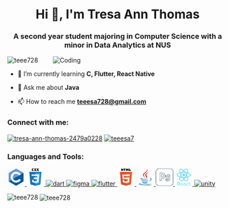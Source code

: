 <h1 align="center">Hi 👋, I'm Tresa Ann Thomas</h1>
<h3 align="center">A second year student majoring in Computer Science with a minor in Data Analytics at NUS</h3>
<img align = "right" src = "https://miro.medium.com/v2/resize:fit:1400/0*yBvA5CnEX3Sd4aod.gif" alt = "Coding" width = 400>

<p align="left"> <img src="https://komarev.com/ghpvc/?username=teee728&label=Profile%20views&color=0e75b6&style=flat" alt="teee728" /> </p>

- 🌱 I’m currently learning **C, Flutter, React Native**

- 💬 Ask me about **Java**

- 📫 How to reach me **teeesa728@gmail.com**

<h3 align="left">Connect with me:</h3>
<p align="left">
<a href="https://linkedin.com/in/tresa-ann-thomas-2479a0228" target="blank"><img align="center" src="https://raw.githubusercontent.com/rahuldkjain/github-profile-readme-generator/master/src/images/icons/Social/linked-in-alt.svg" alt="tresa-ann-thomas-2479a0228" height="30" width="40" /></a>
<a href="https://www.leetcode.com/teeesa7" target="blank"><img align="center" src="https://raw.githubusercontent.com/rahuldkjain/github-profile-readme-generator/master/src/images/icons/Social/leet-code.svg" alt="teeesa7" height="30" width="40" /></a>
</p>

<h3 align="left">Languages and Tools:</h3>
<p align="left"> <a href="https://www.cprogramming.com/" target="_blank" rel="noreferrer"> <img src="https://raw.githubusercontent.com/devicons/devicon/master/icons/c/c-original.svg" alt="c" width="40" height="40"/> </a> <a href="https://www.w3schools.com/css/" target="_blank" rel="noreferrer"> <img src="https://raw.githubusercontent.com/devicons/devicon/master/icons/css3/css3-original-wordmark.svg" alt="css3" width="40" height="40"/> </a> <a href="https://dart.dev" target="_blank" rel="noreferrer"> <img src="https://www.vectorlogo.zone/logos/dartlang/dartlang-icon.svg" alt="dart" width="40" height="40"/> </a> <a href="https://www.figma.com/" target="_blank" rel="noreferrer"> <img src="https://www.vectorlogo.zone/logos/figma/figma-icon.svg" alt="figma" width="40" height="40"/> </a> <a href="https://flutter.dev" target="_blank" rel="noreferrer"> <img src="https://www.vectorlogo.zone/logos/flutterio/flutterio-icon.svg" alt="flutter" width="40" height="40"/> </a> <a href="https://www.w3.org/html/" target="_blank" rel="noreferrer"> <img src="https://raw.githubusercontent.com/devicons/devicon/master/icons/html5/html5-original-wordmark.svg" alt="html5" width="40" height="40"/> </a> <a href="https://www.java.com" target="_blank" rel="noreferrer"> <img src="https://raw.githubusercontent.com/devicons/devicon/master/icons/java/java-original.svg" alt="java" width="40" height="40"/> </a> <a href="https://www.photoshop.com/en" target="_blank" rel="noreferrer"> <img src="https://raw.githubusercontent.com/devicons/devicon/master/icons/photoshop/photoshop-line.svg" alt="photoshop" width="40" height="40"/> </a> <a href="https://reactjs.org/" target="_blank" rel="noreferrer"> <img src="https://raw.githubusercontent.com/devicons/devicon/master/icons/react/react-original-wordmark.svg" alt="react" width="40" height="40"/> </a> <a href="https://unity.com/" target="_blank" rel="noreferrer"> <img src="https://www.vectorlogo.zone/logos/unity3d/unity3d-icon.svg" alt="unity" width="40" height="40"/> </a> </p>

<p><img align="left" src="https://github-readme-stats.vercel.app/api/top-langs?username=teee728&show_icons=true&locale=en&layout=compact" alt="teee728" /></p>

<p>&nbsp;<img align="center" src="https://github-readme-stats.vercel.app/api?username=teee728&show_icons=true&locale=en" alt="teee728" /></p>
